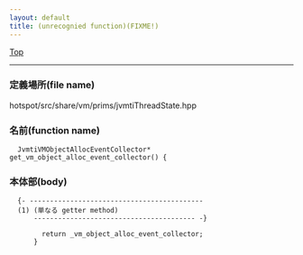 ```yaml
---
layout: default
title: (unrecognied function)(FIXME!)
---
```

[Top](../index.html)

--- 
### 定義場所(file name)
hotspot/src/share/vm/prims/jvmtiThreadState.hpp

### 名前(function name)
```
  JvmtiVMObjectAllocEventCollector* get_vm_object_alloc_event_collector() {
```

### 本体部(body)
```
  {- -------------------------------------------
  (1) (単なる getter method)
      ---------------------------------------- -}

	    return _vm_object_alloc_event_collector;
	  }
	
```


